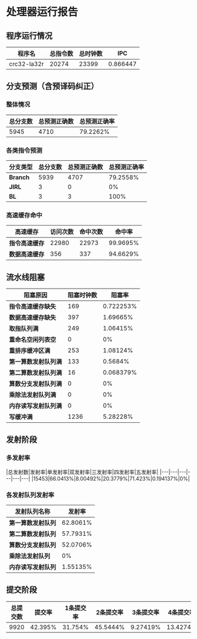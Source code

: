 # 处理器运行报告
## 程序运行情况
|程序名|总指令数|总时钟数|IPC|
|---|---|---|---|
|crc32-la32r|20274|23399|0.866447|

## 分支预测（含预译码纠正）
### 整体情况
|总分支数|总预测正确数|总预测正确率|
|---|---|---|
|5945|4710|79.2262%|

### 各类指令预测
|分支类型|总分支数|总预测正确数|总预测正确率|
|---|---|---|---|
|**Branch**| 5939 | 4707 | 79.2558%|
|**JIRL**| 3 | 0 | 0%|
|**BL**| 3 | 3 | 100%|

### 高速缓存命中
|高速缓存|访问次数|命中次数|命中率|
|---|---|---|---|
|**指令高速缓存**| 22980 | 22973 | 99.9695%|
|**数据高速缓存**| 356 | 337 | 94.6629%|
## 流水线阻塞
|阻塞原因|阻塞时钟数|阻塞率|
|---|---|---|
|**指令高速缓存缺失**| 169 | 0.722253%|
|**数据高速缓存缺失**| 397 | 1.69665%|
|**取指队列满**| 249 | 1.06415%|
|**重命名空闲列表空**|0 | 0%|
|**重排序缓冲区满**|253 | 1.08124%|
|**第一算数发射队列满**|133 | 0.5684%|
|**第二算数发射队列满**|16 | 0.068379%|
|**算数分支发射队列满**|0 | 0%|
|**乘除法发射队列满**|0 | 0%|
|**内存读写发射队列满**|0 | 0%|
|**写缓冲满**|1236 | 5.28228%|

## 发射阶段
### 多发射率
|总发射数|发射率|单发射率|双发射率|三发射率|四发射率|五发射率|
|---|---|---|---|---|---|
|15453|66.0413%|8.00492%|20.3779%|71.423%|0.194137%|0%|

### 各发射队列发射率
|发射队列名称|发射率|
|---|---|
|**第一算数发射队列**|62.8061%|
|**第二算数发射队列**|57.7931%|
|**算数分支发射队列**|52.0706%|
|**乘除法发射队列**|0%|
|**内存读写发射队列**|1.55135%|

## 提交阶段
|总提交数|提交率|1条提交率|2条提交率|3条提交率|4条提交率|
|---|---|---|---|---|---|
|9920|42.395%|31.754%|45.5444%|9.27419%|13.4274%|
